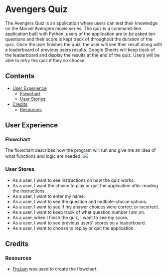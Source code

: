 # Avengers Quiz
The Avengers Quiz is an application where users can test their knowledge 
on the Marvel Avengers movie series. The quiz is a command-line application built with Python, users of the application are to be asked ten questions and their score is kept track of throughout the duration of the quiz. Once the user finishes the quiz, the user will see their result along with a leaderboard of previous users results. Google Sheets will keep track of the leaderboard and display the results at the end of the quiz. Users will be able to retry the quiz if they so choose.

## Contents 

- [User Experience](#user-experience)
  - [Flowchart](#flowchart)
  - [User Stories](#user-stories)
- [Credits](#credits)
  - [Resources](#resources)

## User Experience 

### Flowchart
The flowchart describes how the program will run and give me an idea of what functions and logic are needed.
![](./readme-assets/img/flowchart.jpg)

### User Stores 
- As a user, I want to see instructions on how the quiz works. 
- As a user, I want the choice to play or quit the application after reading the instructions. 
- As a user, I want to enter my name. 
- As a user, I want to see the question and multiple-choice options. 
- As a user, I want to see if my answer choices were correct or incorrect. 
- As a user, I want to keep track of what question number I am on. 
- As a user, when I finish the quiz, I want to see my score. 
- As a user, I want to see previous users' scores on a leaderboard. 
- As a user, I want to choose to replay or quit the application. 



## Credits

### Resources
- [FigJam](https://www.figma.com/figjam/) was used to create the flowchart.